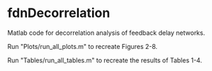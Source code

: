 # fdnDecorrelation
Matlab code for decorrelation analysis of feedback delay networks. 

Run "Plots/run_all_plots.m" to recreate Figures 2-8.

Run "Tables/run_all_tables.m" to recreate the results of Tables 1-4.

